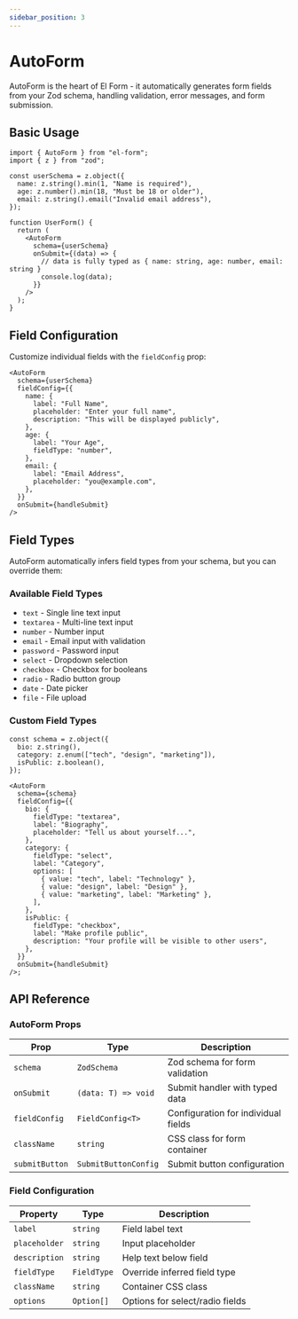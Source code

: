 ```yaml
---
sidebar_position: 3
---
```


# AutoForm

AutoForm is the heart of El Form - it automatically generates form fields from your Zod schema, handling validation, error messages, and form submission.

## Basic Usage

```tsx
import { AutoForm } from "el-form";
import { z } from "zod";

const userSchema = z.object({
  name: z.string().min(1, "Name is required"),
  age: z.number().min(18, "Must be 18 or older"),
  email: z.string().email("Invalid email address"),
});

function UserForm() {
  return (
    <AutoForm
      schema={userSchema}
      onSubmit={(data) => {
        // data is fully typed as { name: string, age: number, email: string }
        console.log(data);
      }}
    />
  );
}
```

## Field Configuration

Customize individual fields with the `fieldConfig` prop:

```tsx
<AutoForm
  schema={userSchema}
  fieldConfig={{
    name: {
      label: "Full Name",
      placeholder: "Enter your full name",
      description: "This will be displayed publicly",
    },
    age: {
      label: "Your Age",
      fieldType: "number",
    },
    email: {
      label: "Email Address",
      placeholder: "you@example.com",
    },
  }}
  onSubmit={handleSubmit}
/>
```

## Field Types

AutoForm automatically infers field types from your schema, but you can override them:

### Available Field Types

- `text` - Single line text input
- `textarea` - Multi-line text input
- `number` - Number input
- `email` - Email input with validation
- `password` - Password input
- `select` - Dropdown selection
- `checkbox` - Checkbox for booleans
- `radio` - Radio button group
- `date` - Date picker
- `file` - File upload

### Custom Field Types

```tsx
const schema = z.object({
  bio: z.string(),
  category: z.enum(["tech", "design", "marketing"]),
  isPublic: z.boolean(),
});

<AutoForm
  schema={schema}
  fieldConfig={{
    bio: {
      fieldType: "textarea",
      label: "Biography",
      placeholder: "Tell us about yourself...",
    },
    category: {
      fieldType: "select",
      label: "Category",
      options: [
        { value: "tech", label: "Technology" },
        { value: "design", label: "Design" },
        { value: "marketing", label: "Marketing" },
      ],
    },
    isPublic: {
      fieldType: "checkbox",
      label: "Make profile public",
      description: "Your profile will be visible to other users",
    },
  }}
  onSubmit={handleSubmit}
/>;
```

## API Reference

### AutoForm Props

| Prop           | Type                 | Description                         |
| -------------- | -------------------- | ----------------------------------- |
| `schema`       | `ZodSchema`          | Zod schema for form validation      |
| `onSubmit`     | `(data: T) => void`  | Submit handler with typed data      |
| `fieldConfig`  | `FieldConfig<T>`     | Configuration for individual fields |
| `className`    | `string`             | CSS class for form container        |
| `submitButton` | `SubmitButtonConfig` | Submit button configuration         |

### Field Configuration

| Property      | Type        | Description                     |
| ------------- | ----------- | ------------------------------- |
| `label`       | `string`    | Field label text                |
| `placeholder` | `string`    | Input placeholder               |
| `description` | `string`    | Help text below field           |
| `fieldType`   | `FieldType` | Override inferred field type    |
| `className`   | `string`    | Container CSS class             |
| `options`     | `Option[]`  | Options for select/radio fields |

